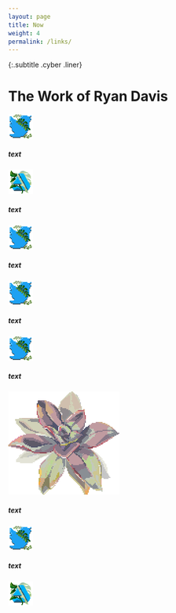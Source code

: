 ```yaml
---
layout: page
title: Now
weight: 4
permalink: /links/
---
```


{:.subtitle .cyber .liner}
# The Work of Ryan Davis

<div class="pixel-div quick-info-grid">
    <div class="grid-item scroll-sm">
        <!-- Twitter -->
        <div class="quick-info-grid vertical-center">
            <div class="grid-item vertical-center">
                <img class="social-media-link" src="../assets/img/common/socialmedia/twitter.png">
            </div>
            <div class="grid-item vertical-center">
                <h5 class="social-media-link">text</h5>
            </div>
        </div>
        <!-- ArtStation -->
        <div class="quick-info-grid vertical-center">
            <div class="grid-item vertical-center">
                <img class="social-media-link" src="../assets/img/common/socialmedia/artstation.png">
            </div>
            <div class="grid-item vertical-center">
                <h5 class="social-media-link">text</h5>
            </div>
        </div>
        <!-- Link 3 -->
        <div class="quick-info-grid vertical-center">
            <div class="grid-item vertical-center">
                <img class="social-media-link" src="../assets/img/common/socialmedia/twitter.png">
            </div>
            <div class="grid-item vertical-center">
                <h5 class="social-media-link">text</h5>
            </div>
        </div>
        <!-- Link 4 -->
        <div class="quick-info-grid vertical-center">
            <div class="grid-item vertical-center">
                <img class="social-media-link" src="../assets/img/common/socialmedia/twitter.png">
            </div>
            <div class="grid-item vertical-center">
                <h5 class="social-media-link">text</h5>
            </div>
        </div>
        <!-- Link 5 -->
        <div class="quick-info-grid vertical-center">
            <div class="grid-item vertical-center">
                <img class="social-media-link" src="../assets/img/common/socialmedia/twitter.png">
            </div>
            <div class="grid-item vertical-center">
                <h5 class="social-media-link">text</h5>
            </div>
        </div>
    </div>
    <!------------ Self Image ------------>
    <div class="grid-item">
        <img class="vertical-center" src="../assets/img/common/succulent.png">
    </div>
    <div class="grid-item scroll-sm">
        <!-- Twitter -->
        <div class="quick-info-grid vertical-center">
            <div class="grid-item vertical-center">
                <h5 class="social-media-link">text</h5>
            </div>
            <div class="grid-item vertical-center">
                <img class="social-media-link" src="../assets/img/common/socialmedia/twitter.png">
            </div>
        </div>
        <!-- ArtStation -->
        <div class="quick-info-grid vertical-center">
            <div class="grid-item vertical-center">
                <h5 class="social-media-link">text</h5>
            </div>
            <div class="grid-item vertical-center">
                <img class="social-media-link" src="../assets/img/common/socialmedia/artstation.png">
            </div>
        </div>
</div>